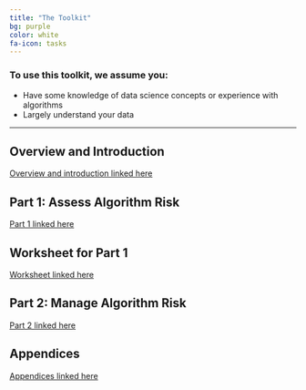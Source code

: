 ```yaml
---
title: "The Toolkit"
bg: purple
color: white
fa-icon: tasks
---
```



### To use this toolkit, we assume you:
- Have some knowledge of data science concepts or experience with algorithms
- Largely understand your data

-------------------------

## Overview and Introduction
[Overview and introduction linked here](https://drive.google.com/file/d/1JKs8jUlNt5lBHr_2hs6Gv-8VS5kgvohf/view?usp=sharing)

## Part 1: Assess Algorithm Risk 
[Part 1 linked here](https://drive.google.com/file/d/153f0TT_J4cDlr7LRTVKNIDZzu9JUa8ZI/view?usp=sharing)

## Worksheet for Part 1
[Worksheet linked here](https://drive.google.com/file/d/18Rb6rqOzcX1i9FqZzK06YRsomiO4oNMM/view?usp=sharing)

## Part 2: Manage Algorithm Risk
[Part 2 linked here](https://drive.google.com/file/d/1dP2VznxErwlzQq1DfpDjbPxEFPbu5Q0K/view?usp=sharing)

## Appendices 
[Appendices linked here](https://drive.google.com/file/d/1otDU3PkBWenMz5bmyzCqht8xwQyV-hS_/view?usp=sharing)

